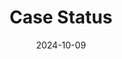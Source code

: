 ---  
layout: startup_page  
title: "Case Status"  
id: "casestatus.com"  
permalink: "/casestatuscasestatus.com10092024/"  
website: "https://www.casestatus.com/"  
funding_round: "Series B"  
funding_amount: "$19.7M"  
investors: "Grayhawk Capital, Topmark Partners, BIP Ventures, Front Porch Ventures"  
about: "Case Status is an AI-powered client engagement platform for law firms, designed to improve communication and transparency between attorneys and their clients. It offers real-time updates, secure messaging, and AI-driven insights to enhance client satisfaction and streamline operations. The platform integrates with case management systems to provide a seamless client experience."  
markets: "Legal Tech, AI, Cloud Data Services, Legal, SaaS"  
hq: "North Charleston, South Carolina, United States"  
founded_year: "2017"  
linkedin: "https://www.linkedin.com/company/casestatus"  
twitter: "https://twitter.com/CaseStatus"  
instagram: ""  
facebook: "https://www.facebook.com/thecasestatus"  
crunchbase: "https://www.crunchbase.com/organization/case-status"  
pitchbook: "https://pitchbook.com/profiles/company/266994-82"  

date_display: "09-Oct-2024"  
date: "2024-10-09"

# SEO Optimization  
meta_title: "Case Status - Series B Funding ($19.7M)"  
meta_description: "Case Status, Case Status is an AI-powered client engagement platform for law firms, designed to improve communication and transparency between attorneys and their ..."  
meta_keywords: "Case Status, Legal Tech, AI, Cloud Data Services, Legal, SaaS, Series B funding"  
canonical_url: "https://startup.projectstartups.com/casestatuscasestatus.com10092024/"  
---
